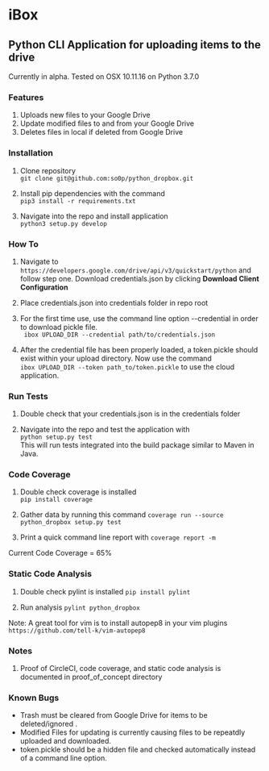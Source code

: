 # iBox
## Python CLI Application for uploading items to the drive

Currently in alpha. Tested on OSX 10.11.16 on Python 3.7.0

### Features
1. Uploads new files to your Google Drive
2. Update modified files to and from your Google Drive
3. Deletes files in local if deleted from Google Drive

### Installation
1. Clone repository  
``` git clone git@github.com:so0p/python_dropbox.git ```

2. Install pip dependencies with the command  
```pip3 install -r requirements.txt```

3. Navigate into the repo and install application  
``` python3 setup.py develop ```

### How To
1. Navigate to ```https://developers.google.com/drive/api/v3/quickstart/python``` and follow step one. Download credentials.json by clicking <b> Download Client Configuration </b>

2. Place credentials.json into credentials folder in repo root
3. For the first time use, use the command line option --credential in order to download pickle file.  
``` ibox UPLOAD_DIR --credential path/to/credentials.json```

4. After the credential file has been properly loaded, a token.pickle should exist within your upload directory. Now use the command  
``` ibox UPLOAD_DIR --token path_to/token.pickle ```
to use the cloud application.

### Run Tests
1. Double check that your credentials.json is in the credentials folder

2. Navigate into the repo and test the application with  
```python setup.py test ```  
This will run tests integrated into the build package similar to Maven in Java.

### Code Coverage
1. Double check coverage is installed  
```pip install coverage```

2. Gather data by running this command
```coverage run --source python_dropbox setup.py test```

3. Print a quick command line report with
```coverage report -m```

Current Code Coverage = 65%

### Static Code Analysis
1. Double check pylint is installed
```pip install pylint```

2. Run analysis
```pylint python_dropbox```

Note: A great tool for vim is to install autopep8 in your vim plugins
```https://github.com/tell-k/vim-autopep8```

### Notes
1. Proof of CircleCI, code coverage, and static code analysis is documented in proof_of_concept directory

### Known Bugs
* Trash must be cleared from Google Drive for items to be deleted/ignored .
* Modified Files for updating is currently causing files to be repeatdly uploaded and downloaded.
* token.pickle should be a hidden file and checked automatically instead of a command line option.



